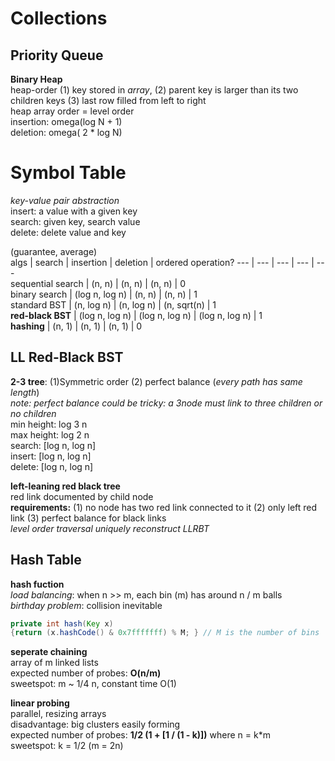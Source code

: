 # Collections  
  
## Priority Queue
  
  **Binary Heap**  
  heap-order (1) key stored in *array*, (2) parent key is larger than its two children keys (3) last row filled from left to right  
  heap array order = level order  
  insertion: omega(log N + 1)  
  deletion: omega( 2 * log N)
  
  

# Symbol Table  
  
  *key-value pair abstraction*  
  insert: a value with a given key  
  search: given key, search value  
  delete: delete value and key  
  
(guarantee, average)  
algs | search | insertion | deletion | ordered operation? 
--- | --- | --- | --- | ---  
sequential search | (n, n) | (n, n) | (n, n) | 0  
binary search | (log n, log n) | (n, n) | (n, n) | 1  
standard BST | (n, log n) | (n, log n) | (n, sqrt(n) | 1  
**red-black BST** | (log n, log n) | (log n, log n) | (log n, log n) | 1  
**hashing** | (n, 1) | (n, 1) | (n, 1) | 0  



## LL Red-Black BST  
**2-3 tree**: (1)Symmetric order (2) perfect balance (*every path has same length*)  
*note: perfect balance could be tricky: a 3node must link to three children or no children*  
min height: log 3 n  
max height: log 2 n  
search: [log n, log n]  
insert: [log n, log n]  
delete: [log n, log n]
  
  **left-leaning red black tree**  
  red link documented by child node  
  **requirements:** (1) no node has two red link connected to it (2) only left red link (3) perfect balance for black links  
  *level order traversal uniquely reconstruct LLRBT*  
  
## Hash Table  
**hash fuction**  
*load balancing*: when n >> m, each bin (m) has around n / m balls  
*birthday problem*: collision inevitable  
  ``` java
  private int hash(Key x)  
  {return (x.hashCode() & 0x7fffffff) % M; } // M is the number of bins  
  ```

**seperate chaining**  
array of m linked lists  
expected number of probes: **O(n/m)**  
sweetspot: m ~ 1/4 n, constant time O(1)  

**linear probing**  
parallel, resizing arrays  
disadvantage: big clusters easily forming  
expected number of probes: **1/2 (1 + [1 / (1 - k)])** where n = k*m   
sweetspot: k = 1/2 (m = 2n)  

  







